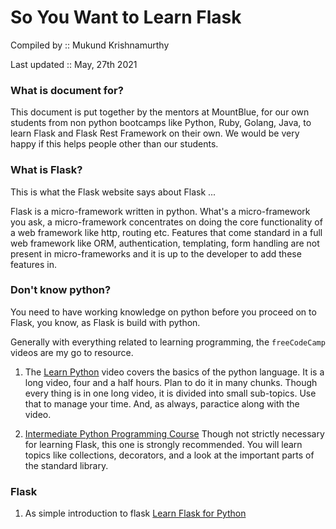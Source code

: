 # So You Want to Learn Flask

Compiled by :: Mukund Krishnamurthy

Last updated :: May, 27th 2021

### What is document for?

This document is put together by the mentors at MountBlue, for our own students from non python bootcamps like Python, Ruby, Golang, Java, to learn Flask and Flask Rest Framework on their own. We would be very happy if this helps people other than our students.

### What is Flask?

This is what the Flask website says about Flask ...

Flask is a micro-framework written in python. What's a micro-framework you ask, a micro-framework concentrates on doing the core functionality of a web framework like http, routing etc. Features that come standard in a full web framework like ORM, authentication, templating, form handling are not present in micro-frameworks and it is up to the developer to add these features in.

### Don't know python?

You need to have working knowledge on python before you proceed on to Flask, you know, as Flask is build with python.

Generally with everything related to learning programming, the `freeCodeCamp` videos are my go to resource.

1. The [Learn Python](https://www.youtube.com/watch?v=rfscVS0vtbw) video covers the basics of the python language. 
   It is a long video, four and a half hours. Plan to do it in many chunks. Though every thing is in one long video, it is divided into small sub-topics. Use that to manage your time. And, as always, paractice along with the video.

2. [Intermediate Python Programming Course](https://www.youtube.com/watch?v=HGOBQPFzWKo)
   Though not strictly necessary for learning Flask, this one is strongly recommended. You will learn topics like collections, decorators, and a look at the important parts of the standard library.

### Flask

1. As simple introduction to flask
   [Learn Flask for Python](https://www.youtube.com/watch?v=Z1RJmh_OqeA)